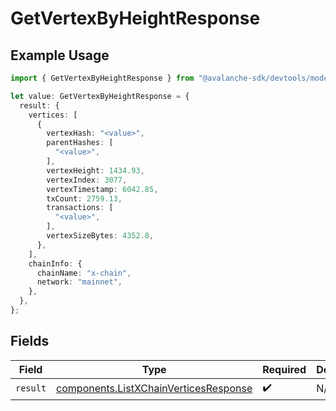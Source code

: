 # GetVertexByHeightResponse

## Example Usage

```typescript
import { GetVertexByHeightResponse } from "@avalanche-sdk/devtools/models/operations";

let value: GetVertexByHeightResponse = {
  result: {
    vertices: [
      {
        vertexHash: "<value>",
        parentHashes: [
          "<value>",
        ],
        vertexHeight: 1434.93,
        vertexIndex: 3077,
        vertexTimestamp: 6042.85,
        txCount: 2759.13,
        transactions: [
          "<value>",
        ],
        vertexSizeBytes: 4352.8,
      },
    ],
    chainInfo: {
      chainName: "x-chain",
      network: "mainnet",
    },
  },
};
```

## Fields

| Field                                                                                          | Type                                                                                           | Required                                                                                       | Description                                                                                    |
| ---------------------------------------------------------------------------------------------- | ---------------------------------------------------------------------------------------------- | ---------------------------------------------------------------------------------------------- | ---------------------------------------------------------------------------------------------- |
| `result`                                                                                       | [components.ListXChainVerticesResponse](../../models/components/listxchainverticesresponse.md) | :heavy_check_mark:                                                                             | N/A                                                                                            |